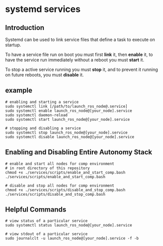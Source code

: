 # systemd services

## Introduction

Systemd can be used to link service files that define a task to execute on startup.

To have a service file run on boot you must first **link** it, then **enable** it, to have the service run immediately without a reboot you must **start** it.

To stop a active service running you must **stop** it, and to prevent it running on future reboots, you must **disable** it.

## example

```
# enabling and starting a service
sudo systemctl link [/path/to/launch_ros_node@.service]
sudo systemctl enable launch_ros_node@[your_node].service
sudo systemctl daemon-reload
sudo systemctl start launch_ros_node@[your_node].service

# stopping and disabling a service
sudo systemctl stop launch_ros_node@[your_node].service
sudo systemctl disable launch_ros_node@[your_node].service
```

## Enabling and Disabling Entire Autonomy Stack

```
# enable and start all nodes for comp environment 
# in root directory of this repository
chmod +x ./services/scripts/enable_and_start_comp.bash
./services/scripts/enable_and_start_comp.bash

# disable and stop all nodes for comp environment
chmod +x ./services/scripts/disable_and_stop_comp.bash
./services/scripts/disable_and_stop_comp.bash
```

## Helpful Commands

```
# view status of a particular service
sudo systemctl status launch_ros_node@[your_node].service

# view stdout of a particular service 
sudo journalclt -u launch_ros_node@[your_node].service -f -b
```
